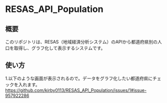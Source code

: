 # RESAS_API_Population

## 概要
このリポジトリは、RESAS（地域経済分析システム）のAPIから都道府県別の人口を取得し、グラフ化して表示するシステムです。


## 使い方
1.以下のような画面が表示されるので。データをグラフ化したい都道府県にチェックを入れます。
https://github.com/kirby0113/RESAS_API_Population/issues/1#issue-957922286

